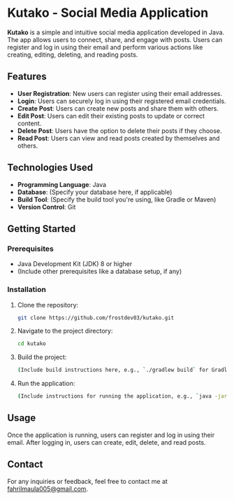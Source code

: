 
# Kutako - Social Media Application

**Kutako** is a simple and intuitive social media application developed in Java. The app allows users to connect, share, and engage with posts. Users can register and log in using their email and perform various actions like creating, editing, deleting, and reading posts.

## Features

- **User Registration**: New users can register using their email addresses.
- **Login**: Users can securely log in using their registered email credentials.
- **Create Post**: Users can create new posts and share them with others.
- **Edit Post**: Users can edit their existing posts to update or correct content.
- **Delete Post**: Users have the option to delete their posts if they choose.
- **Read Post**: Users can view and read posts created by themselves and others.

## Technologies Used

- **Programming Language**: Java
- **Database**: (Specify your database here, if applicable)
- **Build Tool**: (Specify the build tool you're using, like Gradle or Maven)
- **Version Control**: Git

## Getting Started

### Prerequisites

- Java Development Kit (JDK) 8 or higher
- (Include other prerequisites like a database setup, if any)

### Installation

1. Clone the repository:

   ```bash
   git clone https://github.com/frostdev03/kutako.git
   ```

2. Navigate to the project directory:

   ```bash
   cd kutako
   ```

3. Build the project:

   ```bash
   (Include build instructions here, e.g., `./gradlew build` for Gradle or `mvn package` for Maven)
   ```

4. Run the application:

   ```bash
   (Include instructions for running the application, e.g., `java -jar build/libs/kutako.jar`)
   ```

## Usage

Once the application is running, users can register and log in using their email. After logging in, users can create, edit, delete, and read posts.

## Contact

For any inquiries or feedback, feel free to contact me at [fahrilmaula005@gmail.com](mailto:fahrilmaula005@gmail.com).
